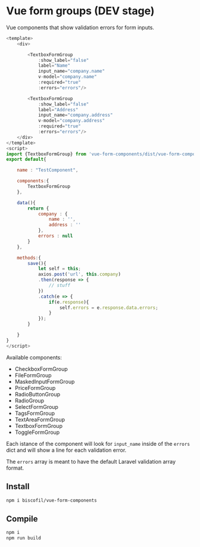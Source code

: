 Vue form groups (DEV stage)
===========================

Vue components that show validation errors for form inputs.

```js
<template>
    <div>

        <TextboxFormGroup
            :show_label="false"
            label="Name"
            input_name="company.name"
            v-model="company.name"
            :required="true"
            :errors="errors"/>

        <TextboxFormGroup
            :show_label="false"
            label="Address"
            input_name="company.address"
            v-model="company.address"
            :required="true"
            :errors="errors"/>
    </div>
</template>
<script>
import {TextboxFormGroup} from 'vue-form-components/dist/vue-form-components'
export default{

    name : "TestComponent",

    components:{
        TextboxFormGroup
    },

    data(){
        return {
            company : {
                name : '',
                address : ''
            },
            errors : null
        }
    },

    methods:{
        save(){
            let self = this;
            axios.post('url', this.company)
            .then(response => {
                // stuff
            })
            .catch(e => {
                if(e.response){
                    self.errors = e.response.data.errors;
                }
            });
        }

    }
}
</script>
```

Available components:
* CheckboxFormGroup
* FileFormGroup
* MaskedInputFormGroup
* PriceFormGroup
* RadioButtonGroup
* RadioGroup
* SelectFormGroup
* TagsFormGroup
* TextAreaFormGroup
* TextboxFormGroup
* ToggleFormGroup

Each istance of the component will look for `input_name` inside of the `errors` dict and will show a line for each validation error.

The `errors` array is meant to have the default Laravel validation array format.


Install
-------

```sh
npm i biscofil/vue-form-components
```

Compile
-------

```sh
npm i
npm run build
```
